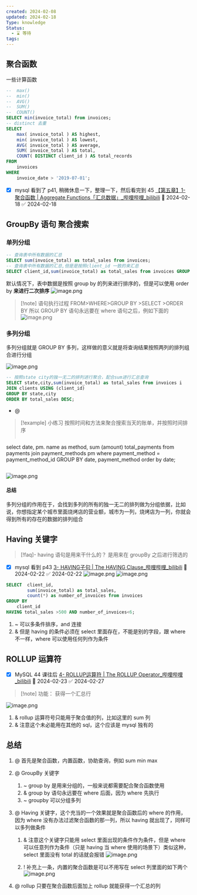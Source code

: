 ```yaml
---
created: 2024-02-08
updated: 2024-02-18
Type: knowledge
Status:
  - ⌛️ 等待
tags:
---
```

## 聚合函数
一些计算函数
```sql
--  max()
--  min()
--  AVG()
--  SUM()
--  COUNT()
SELECT min(invoice_total) from invoices;
-- distinct 去重
SELECT
	max( invoice_total ) AS highest,
	min( invoice_total ) AS lowest,
	AVG( invoice_total ) AS average,
	SUM( invoice_total ) AS total,
	COUNT( DISTINCT client_id ) AS total_records 
FROM
	invoices 
WHERE
	invoice_date > '2019-07-01';
```

- [x] mysql 看到了 p41, 稍微休息一下，整理一下，然后看完到 45 [【第五章】1- 聚合函数 | Aggregate Functions「汇总数据」\_哔哩哔哩\_bilibili](https://www.bilibili.com/video/BV1UE41147KC?p=41&vd_source=eb319c6e317591be75da0554d1d79e3a) 📅 2024-02-18 ✅ 2024-02-18


## GroupBy 语句 聚合搜索
### 单列分组
```sql
-- 查询表中所有数据的汇总
SELECT sum(invoice_total) as total_sales from invoices;
-- 查询表中所有数据的汇总,但是是按照client_id 一致的来汇总
SELECT client_id,sum(invoice_total) as total_sales from invoices GROUP BY client_id;
```

默认情况下，表中数据是按照 group by 的列来进行排序的，但是可以使用 order by **来进行二次排序** ![image.png](https://obsidian-pic-1317906728.cos.ap-nanjing.myqcloud.com/obsidian/20240218225306.png)

>[!note] 语句执行过程
>FROM>WHERE>GROUP BY >SELECT >ORDER BY
>所以 GROUP BY 语句永远要在 where 语句之后，例如下面的
> ![image.png](https://obsidian-pic-1317906728.cos.ap-nanjing.myqcloud.com/obsidian/20240218225637.png)


### 多列分组

多列分组就是 GROUP BY 多列，这样做的意义就是将查询结果按照两列的排列组合进行分组

![image.png](https://obsidian-pic-1317906728.cos.ap-nanjing.myqcloud.com/obsidian/20240218230429.png)

```sql
-- 按照state city的独一无二的排列进行聚合，配合sum进行汇总查询
SELECT state,city,sum(invoice_total) as total_sales from invoices i
JOIN clients USING (client_id)
GROUP BY state,city 
ORDER BY total_sales DESC;
```

- @ 
>[!example] 小练习
>按照时间和方法来聚合搜索当天的账单，并按照时间排序
>```sql
select date, pm. name as method, sum (amount) total_payments from payments 
join payment_methods pm  where payment_method = payment_method_id
GROUP BY date, payment_method
order by date;
>```



![image.png](https://obsidian-pic-1317906728.cos.ap-nanjing.myqcloud.com/obsidian/20240218231428.png)

#### 总结 
多列分组的作用在于，会找到多列的所有的独一无二的排列做为分组依据，比如说，你想指定某个城市里面烧烤店的营业额，城市为一列，烧烤店为一列，你就会得到所有的存在的数据的排列组合
## Having 关键字

>[!faq]- having 语句是用来干什么的？
>是用来在 groupBy 之后进行筛选的

- [x] mysql 看到 p43 [3- HAVING子句 | The HAVING Clause\_哔哩哔哩\_bilibili](https://www.bilibili.com/video/BV1UE41147KC/?p=43&spm_id_from=pageDriver&vd_source=eb319c6e317591be75da0554d1d79e3a) 📅 2024-02-22 ✅ 2024-02-22
![image.png](https://obsidian-pic-1317906728.cos.ap-nanjing.myqcloud.com/obsidian/20240222232036.png)
![image.png](https://obsidian-pic-1317906728.cos.ap-nanjing.myqcloud.com/obsidian/20240222232721.png)

```sql
SELECT  client_id, 
        sum(invoice_total) as total_sales,
        count(*) as number_of_invoices from invoices
GROUP BY 
    client_id
HAVING total_sales >500 AND number_of_invoices<6;
```
1. ~ 可以多条件排序，and 连接
2. & 但是 having 的条件必须在 select 里面存在，不能是别的字段，跟 where 不一样，where 可以使用任何列作为条件


## ROLLUP 运算符
- [x] MySQL 44 课往后 [4- ROLLUP运算符 | The ROLLUP Operator\_哔哩哔哩\_bilibili](https://www.bilibili.com/video/BV1UE41147KC/?p=44&spm_id_from=pageDriver&vd_source=eb319c6e317591be75da0554d1d79e3a) 📅 2024-02-23 ✅ 2024-02-27
>[!note] 功能：
获得一个汇总行

![image.png](https://obsidian-pic-1317906728.cos.ap-nanjing.myqcloud.com/obsidian/20240222233505.png)

1. & rollup 运算符号只能用于聚合值的列，比如这里的 sum 列
2. & 注意这个未必能用在其他的 sql，这个应该是 mysql 独有的

## 总结
1. @ 首先是聚合函数，内置函数，协助查询，例如 sum min max
2. @ GroupBy 关键字 
	1. ~ group by 是用来分组的，一般来说都需要配合聚合函数使用
	2. & group by 语句永远要在 where 后面，因为 where 先执行
	3. ~ groupby 可以分组多列
3. @ Having 关键字，这个充当的一个效果就是聚合函数后的 where 的作用，因为 where 没有办法过滤聚合函数的那一列，所以 having 就出现了，同样可以多列做条件
	1. & 注意这个关键字只能用 select 里面出现的条件作为条件，但是 where 可以任意列作为条件（只是 having 当 where 使用的场景下）类似这种，select 里面没有 total 的话就会报错 ![image.png](https://obsidian-pic-1317906728.cos.ap-nanjing.myqcloud.com/obsidian/20240227234107.png)

	2. ! 补充上一条，内置的聚合函数是可以不用写在 select 列里面的如下两个![image.png](https://obsidian-pic-1317906728.cos.ap-nanjing.myqcloud.com/obsidian/20240227233915.png)

4. @ rollup 只要在聚合函数后面加上 rollup 就能获得一个汇总的列